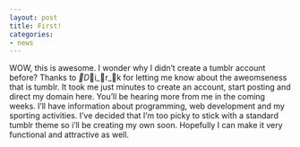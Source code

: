```yaml
---
layout: post
title: First!
categories:
- news
---
```

WOW, this is awesome. I wonder why I didn&#8217;t create a tumblr account
before? Thanks to _D_i_r_k for letting me know about the aweomseness that is
tumblr. It took me just minutes to create an account, start posting and direct
my domain here.
You&#8217;ll be hearing more from me in the coming weeks. I&#8217;ll have
information about programming, web development and my sporting activities.
I&#8217;ve decided that I&#8217;m too picky to stick with a standard tumblr
theme so i&#8217;ll be creating my own soon. Hopefully I can make it very
functional and attractive as well.
